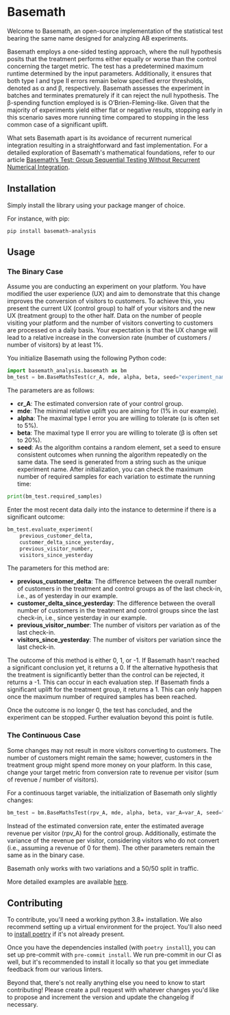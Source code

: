 # Basemath

Welcome to Basemath, an open-source implementation of the statistical test bearing the same name designed for analyzing
AB experiments.

Basemath employs a one-sided testing approach, where the null hypothesis posits that the treatment performs either
equally or worse than the control concerning the target metric. The test has a predetermined maximum runtime determined
by the input parameters. Additionally, it ensures that both type I and type II errors remain below specified error
thresholds, denoted as α and β, respectively.  Basemath assesses the experiment in batches and terminates prematurely
if it can reject the null hypothesis. The β-spending function employed is is O’Brien-Fleming-like.
Given that the majority of experiments yield either flat or negative results, stopping early in this scenario saves more
running time compared to stopping in the less common case of a significant uplift.

What sets Basemath apart is its avoidance of recurrent numerical integration resulting in a straightforward and fast
implementation. For a detailed exploration of Basemath's mathematical foundations, refer to our article
[Basemath’s Test: Group Sequential Testing Without Recurrent Numerical Integration](https://papers.ssrn.com/sol3/papers.cfm?abstract_id=4599695).

## Installation
Simply install the library using your package manger of choice.

For instance, with pip:

```pip install basemath-analysis```

## Usage
### The Binary Case

Assume you are conducting an experiment on your platform. You have modified the user experience (UX) and aim to
demonstrate that this change improves the conversion of visitors to customers. To achieve this, you present the
current UX (control group) to half of your visitors and the new UX (treatment group) to the other half. Data on the
number of people visiting your platform and the number of visitors converting to customers are processed on a daily
basis. Your expectation is that the UX change will lead to a relative increase in the conversion rate (number of
customers / number of visitors) by at least 1%.

You initialize Basemath using the following Python code:

```python
import basemath_analysis.basemath as bm
bm_test = bm.BaseMathsTest(cr_A, mde, alpha, beta, seed="experiment_name")
```
The parameters are as follows:

* __cr_A__: The estimated conversion rate of your control group.
* __mde__: The minimal relative uplift you are aiming for (1% in our example).
* __alpha__: The maximal type I error you are willing to tolerate (α is often set to 5%).
* __beta__: The maximal type II error you are willing to tolerate (β is often set to 20%).
* __seed__: As the algorithm contains a random element, set a seed to ensure consistent outcomes when running the
algorithm repeatedly on the same data. The seed is generated from a string such as the unique experiment name.
After initialization, you can check the maximum number of required samples for each variation to estimate the running
time:

```python
print(bm_test.required_samples)
```

Enter the most recent data daily into the instance to determine if there is a significant outcome:

```python
bm_test.evaluate_experiment(
    previous_customer_delta,
    customer_delta_since_yesterday,
    previous_visitor_number,
    visitors_since_yesterday
```

The parameters for this method are:

* __previous_customer_delta__: The difference between the overall number of customers in the treatment and control groups
as of the last check-in, i.e., as of yesterday in our example.
* __customer_delta_since_yesterday__: The difference between the overall number of customers in the treatment and control
groups since the last check-in, i.e., since yesterday in our example.
* __previous_visitor_number__: The number of visitors per variation as of the last check-in.
* __visitors_since_yesterday__: The number of visitors per variation since the last check-in.

The outcome of this method is either 0, 1, or -1. If Basemath hasn't reached a significant conclusion yet, it returns
a 0. If the alternative hypothesis that the treatment is significantly better than the control can be rejected, it
returns a -1. This can occur in each evaluation step. If Basemath finds a significant uplift for the treatment
group, it returns a 1. This can only happen once the maximum number of required samples has been reached.

Once the outcome is no longer 0, the test has concluded, and the experiment can be stopped. Further evaluation beyond
this point is futile.

### The Continuous Case
Some changes may not result in more visitors converting to customers. The number of customers might remain the same;
however, customers in the treatment group might spend more money on your platform. In this case, change your target
metric from conversion rate to revenue per visitor (sum of revenue / number of visitors).

For a continuous target variable, the initialization of Basemath only slightly changes:
```python
bm_test = bm.BaseMathsTest(rpv_A, mde, alpha, beta, var_A=var_A, seed="experiment_name")
```
Instead of the estimated conversion rate, enter the estimated average revenue per visitor (rpv_A) for the control
group. Additionally, estimate the variance of the revenue per visitor, considering visitors who do not convert (i.e.,
assuming a revenue of 0 for them). The other parameters remain the same as in the binary case.

Basemath only works with two variations and a 50/50 split in traffic.

More detailed examples are available [here](./examples).

## Contributing

To contribute, you'll need a working python 3.8+ installation. We also recommend setting up a virtual environment for the project. You'll also need to [install poetry](https://python-poetry.org/docs/) if it's not already present.

Once you have the dependencies installed (with `poetry install`), you can set up pre-commit with `pre-commit install`. We run pre-commit in our CI as well, but it's recommended to install it locally so that you get immediate feedback from our various linters.

Beyond that, there's not really anything else you need to know to start contributing! Please create a pull request with whatever changes you'd like to propose and increment the version and update the changelog if necessary.
